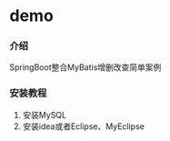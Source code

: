 # demo

### 介绍
SpringBoot整合MyBatis增删改查简单案例


### 安装教程

1.  安装MySQL
2.  安装idea或者Eclipse、MyEclipse



